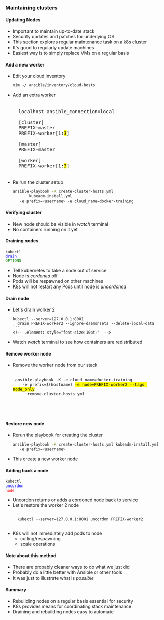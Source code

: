 ### Maintaining clusters


#### Updating Nodes
* Important to maintain up-to-date stack
* Security updates and patches for underlying OS
* This section explores regular maintenance task on a k8s cluster
* It's good to regularly update machines
* Easiest way is to simply replace VMs on a regular basis



#### Add a new worker
* Edit your cloud inventory
   ```
   vim ~/.ansible/inventory/cloud-hosts
   ```
   <!-- .element: style="font-size:10pt;"  -->
* Add an extra worker
   <pre style="font-size:13pt;"><code class="ini" data-trim data-noescape>
    localhost ansible_connection=local 

    [cluster]
    PREFIX-master
    PREFIX-worker[1:<mark>3</mark>]

    [master]
    PREFIX-master

    [worker]
    PREFIX-worker[1:<mark>3</mark>]
   </code></pre>
* Re run the cluster setup
   ```bash
   ansible-playbook -K create-cluster-hosts.yml 
          kubeadm-install.yml 
      -e prefix=<username> -e cloud_name=docker-training
   ```
   <!-- .element: style="font-size:10pt;"  -->


#### Verifying cluster
* New node should be visible in _watch_ terminal
* No containers running on it yet



#### Draining nodes
<code>kubectl </code><code style="color:blue;">drain</code><code style="color:green;"> OPTIONS</code>
* Tell kubernetes to take a node out of service
* Node is _cordoned_ off
* Pods will be respawned on other machines
* K8s will not restart any Pods until node is _uncordoned_


#### Drain node
* Let's drain worker 2
   ````
   kubectl --server=127.0.0.1:8001 
     drain PREFIX-worker2 --ignore-daemonsets --delete-local-data
   ```
   <!-- .element: style="font-size:10pt;"  -->
* Watch _watch_ terminal to see how containers are redistributed


#### Remove worker node
* Remove the worker node from our stack
   <pre style="font-size:11pt;"><code data-trim data-noescape>
   ansible-playbook -K -e cloud_name=docker-training
      -e prefix=$(hostname) <mark>-e node=PREFIX-worker2 --tags node_only</mark>
        remove-cluster-hosts.yml
</code></pre>


#### Restore new node
* Rerun the playbook for creating the cluster
   ```bash
   ansible-playbook -K create-cluster-hosts.yml kubeadm-install.yml 
      -e prefix=<username>
   ```
   <!-- .element: style="font-size:10pt;"  -->
* This create a new worker node



#### Adding back a node
<code>kubectl </code><code style="color:blue;">uncordon</code><code style="color:red;"> node</code>
* Uncordon returns or adds a cordoned node back to service
* Let's restore the worker 2 node
   <pre ><code data-trim data-noescape>
    kubectl --server=127.0.0.1:8001 uncordon PREFIX-worker2 
   </code></pre>
* K8s will not immediately add pods to node
   + culling/respawning
   + scale operations


#### Note about this method
* There are probably cleaner ways to do what we just did
* Probably do a little better with Ansible or other tools
* It was just to illustrate what is _possible_


#### Summary
* Rebuilding nodes on a regular basis essential for security
* K8s provides means for coordinating stack maintenance
* Draining and rebuilding nodes easy to automate
